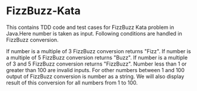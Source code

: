 # FizzBuzz-Kata
This contains TDD code and test cases for FizzBuzz Kata problem in Java.Here number is taken as input. Following conditions are handled in FizzBuzz conversion.

If number is a multiple of 3 FizzBuzz conversion returns "Fizz".
If number is a multiple of 5 FizzBuzz conversion returns "Buzz".
If number is a multiple of 3 and 5 FizzBuzz conversion returns "FizzBuzz".
Number less than 1 or greater than 100 are invalid inputs.
For other numbers between 1 and 100 output of FizzBuzz conversion is number as a string. We will also display result of this conversion for all numbers from 1 to 100.